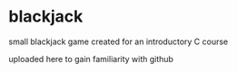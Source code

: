 # blackjack
small blackjack game created for an introductory C course

uploaded here to gain familiarity with github
